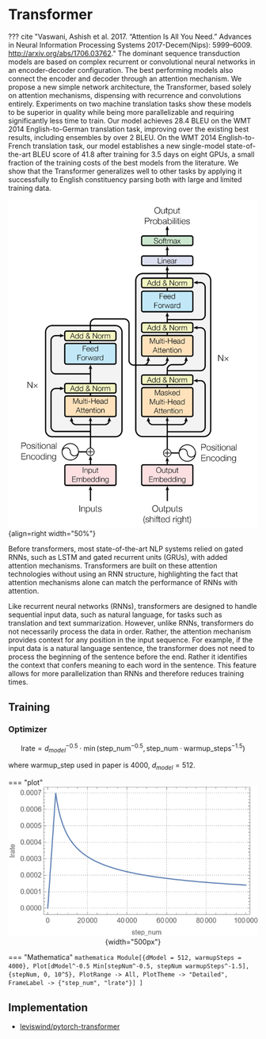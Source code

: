 # Transformer

??? cite "Vaswani, Ashish et al. 2017. “Attention Is All You Need.” Advances in Neural Information Processing Systems 2017-Decem(Nips): 5999–6009. http://arxiv.org/abs/1706.03762."
    The dominant sequence transduction models are based on complex recurrent or convolutional neural networks in an encoder-decoder configuration. The best performing models also connect the encoder and decoder through an attention mechanism. We propose a new simple network architecture, the Transformer, based solely on attention mechanisms, dispensing with recurrence and convolutions entirely. Experiments on two machine translation tasks show these models to be superior in quality while being more parallelizable and requiring significantly less time to train. Our model achieves 28.4 BLEU on the WMT 2014 English-to-German translation task, improving over the existing best results, including ensembles by over 2 BLEU. On the WMT 2014 English-to-French translation task, our model establishes a new single-model state-of-the-art BLEU score of 41.8 after training for 3.5 days on eight GPUs, a small fraction of the training costs of the best models from the literature. We show that the Transformer generalizes well to other tasks by applying it successfully to English constituency parsing both with large and limited training data.

![model architecture](transformer.asserts/model_arch.png){align=right width="50%"}

Before transformers, most state-of-the-art NLP systems relied on gated RNNs, such as LSTM and gated recurrent units (GRUs), with added attention mechanisms. Transformers are built on these attention technologies without using an RNN structure, highlighting the fact that attention mechanisms alone can match the performance of RNNs with attention.

Like recurrent neural networks (RNNs), transformers are designed to handle sequential input data, such as natural language, for tasks such as translation and text summarization. However, unlike RNNs, transformers do not necessarily process the data in order. Rather, the attention mechanism provides context for any position in the input sequence. For example, if the input data is a natural language sentence, the transformer does not need to process the beginning of the sentence before the end. Rather it identifies the context that confers meaning to each word in the sentence. This feature allows for more parallelization than RNNs and therefore reduces training times.

## Training

### Optimizer


$$
\text{lrate} = d_{model}^{-0.5} \cdot \min (\text{step_num}^{-0.5}, \text{step_num}\cdot\text{warmup_steps}^{-1.5})
$$

where $\text{warmup_step}$ used in paper is 4000, $d_{model} = 512$.

=== "plot"
    <span style="display:block; text-align: center;">
    ![](transformer.asserts/lrate.png){width="500px"}
    </span>

=== "Mathematica"
    ```mathematica
    Module[{dModel = 512, warmupSteps = 4000},
        Plot[dModel^-0.5 Min[stepNum^-0.5, stepNum warmupSteps^-1.5], {stepNum, 0, 10^5},
            PlotRange -> All, PlotTheme -> "Detailed", FrameLabel -> {"step_num", "lrate"}]
    ]
    ```


## Implementation

- [leviswind/pytorch-transformer](https://github.com/leviswind/pytorch-transformer)

